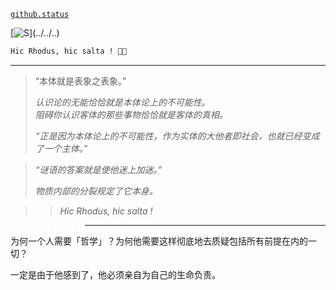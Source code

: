 [`github.status`](https://githubstatus.com/)

[![S](https://readme-typing-svg.demolab.com/?font=Anka+Coder&duration=1024&pause=1024&color=F74173&center=true&width=435&lines=...;Hic+Rhodus,+hic+salta!)](../../..)

~~~~ postscript
Hic Rhodus, hic salta ! 🌹💃
~~~~

----

> “本体就是表象之表象。”
> 
> *认识论的无能恰恰就是本体论上的不可能性。*  
> *阻碍你认识客体的那些事物恰恰就是客体的真相。*  
> 
> *“正是因为本体论上的不可能性，作为实体的大他者即社会，也就已经变成了一个主体。”*
> 

> *“谜语的答案就是使他迷上加迷。”*
> 
> *物质内部的分裂规定了它本身。*
> 

> > *Hic Rhodus, hic salta !*

> > > ----

为何一个人需要「哲学」？为何他需要这样彻底地去质疑包括所有前提在内的一切？

一定是由于他感到了，他必须亲自为自己的生命负责。
